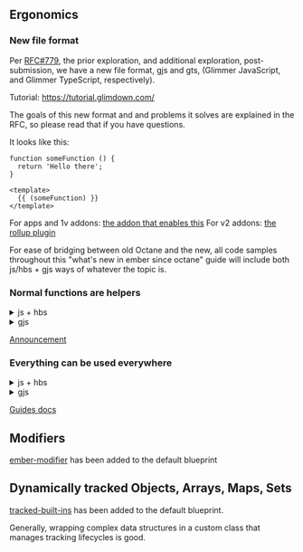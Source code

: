 ## Ergonomics

### New file format

Per [RFC#779](https://github.com/emberjs/rfcs/pull/779), the prior exploration, and additional exploration, post-submission, we have a new file format, gjs and gts, (Glimmer JavaScript, and Glimmer TypeScript, respectively).

Tutorial: https://tutorial.glimdown.com/

The goals of this new format and and problems it solves are explained in the RFC, so please read that if you have questions.

It looks like this:

```gjs
function someFunction () {
  return 'Hello there';
}

<template>
  {{ (someFunction) }}
</template>
```

For apps and 1v addons: [the addon that enables this](https://github.com/ember-template-imports/ember-template-imports/)
For v2 addons: [the rollup plugin](https://github.com/NullVoxPopuli/rollup-plugin-glimmer-template-tag/)

For ease of bridging between old Octane and the new, all code samples throughout this "what's new in ember since octane" guide will include both js/hbs + gjs ways of whatever the topic is.



### Normal functions are helpers

<details><summary>js + hbs</summary>

```js
class Demo extends Component {
  someFunction = () => 'some content';
}
```
```hbs
{{this.someFunction}}
```
  
</details>
<details><summary>gjs</summary>
  
```gjs
function someFunction () {
  return 'Hello there';
}

<template>
  {{ (someFunction) }}
</template>  
```  
  
</details>  

[Announcement](https://blog.emberjs.com/plain-old-functions-as-helpers/)

### Everything can be used everywhere

<details><summary>js + hbs</summary>

```js
import { SomeModifier, SomeComponent, SomeHelper } from 'some-library';

class Demo extends Component {
  someModifier = SomeModifier;
  someComponent = SomeComponent;
  someHelper = SomeHelper;
}
```
```hbs
<this.someComponent {{this.someModifier (this.someHelper) }} />

<@componentFromArgs {{@modifierFromArgs (@helperFromArgs) }} />
```
  
</details>
<details><summary>gjs</summary>
  
```gjs
import { SomeModifier, SomeComponent, SomeHelper } from 'some-library';

<template>
  <SomeComponent {{SomeModifier (SomeHelper) }} />

  <@componentFromArgs {{@modifierFromArgs (@helperFromArgs) }} />
</template>  
```  
  
</details>  

[Guides docs](https://guides.emberjs.com/release/in-depth-topics/rendering-values/)

## Modifiers

[ember-modifier](https://github.com/ember-modifier/ember-modifier) has been added to the default blueprint

## Dynamically tracked Objects, Arrays, Maps, Sets

[tracked-built-ins](https://github.com/tracked-tools/tracked-built-ins) has been added to the default blueprint.

Generally, wrapping complex data structures in a custom class that manages tracking lifecycles is good.
